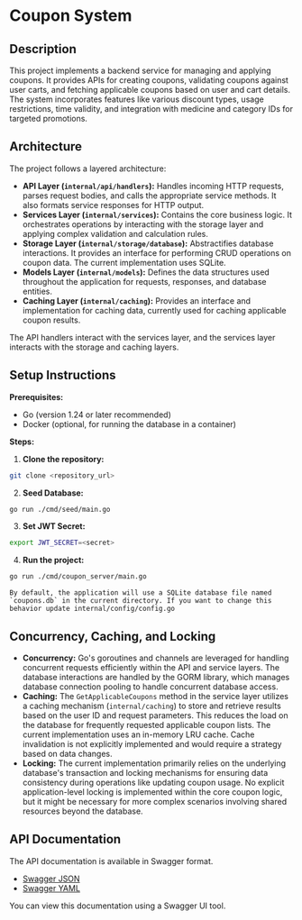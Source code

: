 # Coupon System

## Description

This project implements a backend service for managing and applying coupons. It provides APIs for creating coupons, validating coupons against user carts, and fetching applicable coupons based on user and cart details. The system incorporates features like various discount types, usage restrictions, time validity, and integration with medicine and category IDs for targeted promotions.

## Architecture

The project follows a layered architecture:

- **API Layer (`internal/api/handlers`):** Handles incoming HTTP requests, parses request bodies, and calls the appropriate service methods. It also formats service responses for HTTP output.
- **Services Layer (`internal/services`):** Contains the core business logic. It orchestrates operations by interacting with the storage layer and applying complex validation and calculation rules.
- **Storage Layer (`internal/storage/database`):** Abstractifies database interactions. It provides an interface for performing CRUD operations on coupon data. The current implementation uses SQLite.
- **Models Layer (`internal/models`):** Defines the data structures used throughout the application for requests, responses, and database entities.
- **Caching Layer (`internal/caching`):** Provides an interface and implementation for caching data, currently used for caching applicable coupon results.

The API handlers interact with the services layer, and the services layer interacts with the storage and caching layers.

## Setup Instructions

**Prerequisites:**

- Go (version 1.24 or later recommended)
- Docker (optional, for running the database in a container)

**Steps:**

1.  **Clone the repository:**
    
```bash
git clone <repository_url>
```

2. **Seed Database:**

```bash
go run ./cmd/seed/main.go
```

3. **Set JWT Secret:**

```bash
export JWT_SECRET=<secret>
```

4. **Run the project:**
    
```bash
go run ./cmd/coupon_server/main.go
```

    By default, the application will use a SQLite database file named `coupons.db` in the current directory. If you want to change this behavior update internal/config/config.go

## Concurrency, Caching, and Locking

- **Concurrency:** Go's goroutines and channels are leveraged for handling concurrent requests efficiently within the API and service layers. The database interactions are handled by the GORM library, which manages database connection pooling to handle concurrent database access.
- **Caching:** The `GetApplicableCoupons` method in the service layer utilizes a caching mechanism (`internal/caching`) to store and retrieve results based on the user ID and request parameters. This reduces the load on the database for frequently requested applicable coupon lists. The current implementation uses an in-memory LRU cache. Cache invalidation is not explicitly implemented and would require a strategy based on data changes.
- **Locking:** The current implementation primarily relies on the underlying database's transaction and locking mechanisms for ensuring data consistency during operations like updating coupon usage. No explicit application-level locking is implemented within the core coupon logic, but it might be necessary for more complex scenarios involving shared resources beyond the database.

## API Documentation

The API documentation is available in Swagger format.

- [Swagger JSON](docs/swagger.json)
- [Swagger YAML](docs/swagger.yaml)

You can view this documentation using a Swagger UI tool.
